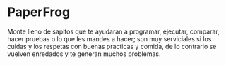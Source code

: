 # PaperFrog

Monte lleno de sapitos que te ayudaran a programar, ejecutar, comparar, hacer pruebas o lo que les mandes a hacer; son muy serviciales si los cuidas y los respetas con buenas practicas y comida, de lo contrario se vuelven enredados y te generan muchos problemas.
